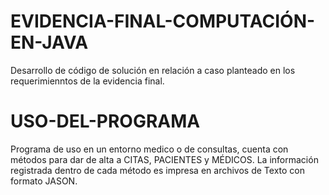 # EVIDENCIA-FINAL-COMPUTACIÓN-EN-JAVA
Desarrollo de código de solución en relación a caso planteado en los requerimienntos de la evidencia final.
# USO-DEL-PROGRAMA
Programa de uso en un entorno medico o de consultas, cuenta con métodos para dar de alta a CITAS, PACIENTES y MÉDICOS. La información registrada dentro de cada método es impresa en archivos de Texto con formato JASON.
